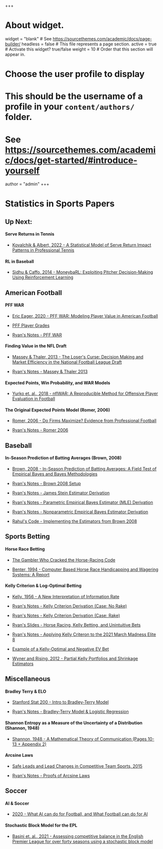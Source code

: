 +++
# About widget.
widget = "blank"  # See https://sourcethemes.com/academic/docs/page-builder/
headless = false  # This file represents a page section.
active = true  # Activate this widget? true/false
weight = 10  # Order that this section will appear in.

# Choose the user profile to display
# This should be the username of a profile in your `content/authors/` folder.
# See https://sourcethemes.com/academic/docs/get-started/#introduce-yourself
author = "admin"
+++

# Statistics in Sports Papers


## Up Next: 

#### Serve Returns in Tennis

* [Kovalchik & Albert, 2022 - A Statistical Model of Serve Return Impact Patterns in Professional Tennis](/pdf/sports_analytics_2021s/tennis_serve_return_patterns.pdf)

#### RL in Baseball

* [Sidhu & Caffo, 2014 - MoneybaRL: Exploiting Pitcher Decision-Making Using Reinforcement Learning](/pdf/sports_analytics_2021s/moneybaRL.pdf)


## American Football

#### PFF WAR

* [Eric Eager, 2020 - PFF WAR: Modeling Player Value in American Football](/pdf/sports_analytics_2021s/pffWar_Eager2020.pdf)

* [PFF Player Grades](/pdf/sports_analytics_2021s/pffWar_pffGrades.pdf)

* [Ryan's Notes - PFF WAR](/pdf/sports_analytics_2021s/pffWar_RyansNotes.pdf)

#### Finding Value in the NFL Draft

* [Massey & Thaler, 2013 - The Loser's Curse: Decision Making and Market Efficiency in the National Football League Draft](/pdf/sports_analytics_2021s/MasseyThaler2013.pdf)

* [Ryan's Notes - Massey & Thaler 2013](/pdf/sports_analytics_2021s/MasseyThaler2013_RyansNotes.pdf)

#### Expected Points, Win Probability, and WAR Models 

* [Yurko et. al., 2018 - nflWAR: A Reproducible Method for Offensive Player Evaluation in Football](/pdf/sports_analytics_2021s/Yurko2018.pdf)

#### The Original Expected Points Model (Romer, 2006)

* [Romer, 2006 - Do Firms Maximize? Evidence from Professional Football](/pdf/sports_analytics_2021s/Romer2006.pdf)

* [Ryan's Notes - Romer 2006](/pdf/sports_analytics_2021s/Romer2006_RyansNotes.pdf)


## Baseball

#### In-Season Prediction of Batting Averages (Brown, 2008)

* [Brown, 2008 - In-Season Prediction of Batting Averages: A Field Test of Empirical Bayes and Bayes Methodologies](/pdf/sports_analytics_2021s/Brown2008.pdf)

* [Ryan's Notes - Brown 2008 Setup](/pdf/sports_analytics_2021s/Brown2008_RyansNotes.pdf)

* [Ryan's Notes - James Stein Estimator Derivation](/pdf/sports_analytics_2021s/Brown2008_JamesStein.pdf)

* [Ryan's Notes - Parametric Empirical Bayes Estimator (MLE) Derivation](/pdf/sports_analytics_2021s/Brown2008_ParEmpBayes.pdf)

* [Ryan's Notes - Nonparametric Empirical Bayes Estimator Derivation](/pdf/sports_analytics_2021s/Brown2008_NonpEmpBayes.pdf)

* [Rahul's Code - Implementing the Estimators from Brown 2008](https://colab.research.google.com/drive/1_ZBfS4kAfxFi93XqGzuSZ2FU13HAplpF?usp=sharing)


## Sports Betting

#### Horse Race Betting

* [The Gambler Who Cracked the Horse-Racing Code](/pdf/sports_analytics_2021s/Horse_Race_Betting_article.pdf)

* [Benter, 1994 -  Computer Based Horse Race Handicapping and Wagering Systems: A Report](/pdf/sports_analytics_2021s/Horse_Race_Betting_Benter1994.pdf)

#### Kelly Criterion & Log-Optimal Betting

* [Kelly, 1956 - A New Interpretation of Information Rate](/pdf/sports_analytics_2021s/Kelly1956.pdf)

* [Ryan's Notes - Kelly Criterion Derivation (Case: No Rake)](/pdf/sports_analytics_2021s/Kelly1956_RyansNotes1.pdf)

* [Ryan's Notes - Kelly Criterion Derivation (Case: Rake)](/pdf/sports_analytics_2021s/Kelly1956_RyansNotes2.pdf)

* [Ryan's Slides - Horse Racing, Kelly Betting, and Unintuitive Bets](/pdf/sports_analytics_2021s/Kelly1956_RyansSlides.pdf)

* [Ryan's Notes - Applying Kelly Criteron to the 2021 March Madness Elite 8](/pdf/sports_analytics_2021s/Kelly1956_Elite8.pdf)

* [Example of a Kelly-Optimal and Negative EV Bet](/pdf/sports_analytics_2021s/Kelly1956_exBet.pdf)

* [Wyner and Rising, 2012 - Partial Kelly Portfolios and Shrinkage Estimators](/pdf/sports_analytics_2021s/Kelly1956_Wyner2012.pdf)


## Miscellaneous

#### Bradley Terry & ELO

* [Stanford Stat 200 - Intro to Bradley-Terry Model](/pdf/sports_analytics_2021s/Elo_BradleyTerryAlgo.pdf)

* [Ryan's Notes - Bradley-Terry Model & Logistic Regression](/pdf/sports_analytics_2021s/Elo_RyansNotes.pdf)

<!---
* [Szczecinski and Djebbi - Understanding and Pushing the Limits of the Elo Rating Algorithm](/pdf/sports_analytics_2021s/Elo_Djebbi2019.pdf)

* [Aldous - Elo Ratings and the Sports Model: a Neglected Topic in Applied Probability?](/pdf/sports_analytics_2021s/Elo_Aldous1.pdf)

* [Aldous - Mathematical Probability Foundations of Dynamic Sports Ratings](/pdf/sports_analytics_2021s/Elo_Aldous2.pdf)

* [Hunter - MM Algorithms for Generalized Bradley-Terry Models](/pdf/sports_analytics_2021s/Elo_MM.pdf)
--->

#### Shannon Entropy as a Measure of the Uncertainty of a Distribution (Shannon, 1948)

* [Shannon, 1948 - A Mathematical Theory of Communication (Pages 10-13 + Appendix 2)](/pdf/sports_analytics_2021s/Shannon1948.pdf)

#### Arcsine Laws 

* [Safe Leads and Lead Changes in Competitive Team Sports, 2015](/pdf/sports_analytics_2021s/ArcsineLaws_2015.pdf)

* [Ryan's Notes - Proofs of Arcsine Laws](/pdf/sports_analytics_2021s/ArcsineLaws_RyansProofs.pdf)


## Soccer

#### AI & Soccer

* [2020 - What AI can do for Football, and What Football can do for AI](/pdf/sports_analytics_2021s/AI_Soccer.pdf)

#### Stochastic Block Model for the EPL

* [Basini et. al., 2021 - Assessing competitive balance in the English Premier League for over forty seasons using a stochastic block model](/pdf/sports_analytics_2021s/SBM_EPL.pdf)











